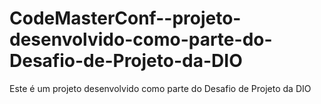 # CodeMasterConf--projeto-desenvolvido-como-parte-do-Desafio-de-Projeto-da-DIO
Este é um projeto desenvolvido como parte do Desafio de Projeto da DIO
